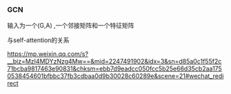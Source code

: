 ### GCN

输入为一个(G,A) ,一个邻接矩阵和一个特征矩阵





与self-attention的关系

https://mp.weixin.qq.com/s?__biz=MzI4MDYzNzg4Mw==&mid=2247491902&idx=3&sn=d85a0c1f55f2c71bcba9817463e90831&chksm=ebb7d9eadcc050fcc5b25e66d35cb2aa1750538454601bfbbc37fb3cdbaa0d9b30028c60289e&scene=21#wechat_redirect